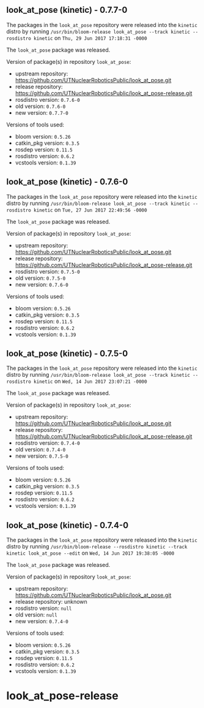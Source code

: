## look_at_pose (kinetic) - 0.7.7-0

The packages in the `look_at_pose` repository were released into the `kinetic` distro by running `/usr/bin/bloom-release look_at_pose --track kinetic --rosdistro kinetic` on `Thu, 29 Jun 2017 17:18:31 -0000`

The `look_at_pose` package was released.

Version of package(s) in repository `look_at_pose`:

- upstream repository: https://github.com/UTNuclearRoboticsPublic/look_at_pose.git
- release repository: https://github.com/UTNuclearRoboticsPublic/look_at_pose-release.git
- rosdistro version: `0.7.6-0`
- old version: `0.7.6-0`
- new version: `0.7.7-0`

Versions of tools used:

- bloom version: `0.5.26`
- catkin_pkg version: `0.3.5`
- rosdep version: `0.11.5`
- rosdistro version: `0.6.2`
- vcstools version: `0.1.39`


## look_at_pose (kinetic) - 0.7.6-0

The packages in the `look_at_pose` repository were released into the `kinetic` distro by running `/usr/bin/bloom-release look_at_pose --track kinetic --rosdistro kinetic` on `Tue, 27 Jun 2017 22:49:56 -0000`

The `look_at_pose` package was released.

Version of package(s) in repository `look_at_pose`:

- upstream repository: https://github.com/UTNuclearRoboticsPublic/look_at_pose.git
- release repository: https://github.com/UTNuclearRoboticsPublic/look_at_pose-release.git
- rosdistro version: `0.7.5-0`
- old version: `0.7.5-0`
- new version: `0.7.6-0`

Versions of tools used:

- bloom version: `0.5.26`
- catkin_pkg version: `0.3.5`
- rosdep version: `0.11.5`
- rosdistro version: `0.6.2`
- vcstools version: `0.1.39`


## look_at_pose (kinetic) - 0.7.5-0

The packages in the `look_at_pose` repository were released into the `kinetic` distro by running `/usr/bin/bloom-release look_at_pose --track kinetic --rosdistro kinetic` on `Wed, 14 Jun 2017 23:07:21 -0000`

The `look_at_pose` package was released.

Version of package(s) in repository `look_at_pose`:

- upstream repository: https://github.com/UTNuclearRoboticsPublic/look_at_pose.git
- release repository: https://github.com/UTNuclearRoboticsPublic/look_at_pose-release.git
- rosdistro version: `0.7.4-0`
- old version: `0.7.4-0`
- new version: `0.7.5-0`

Versions of tools used:

- bloom version: `0.5.26`
- catkin_pkg version: `0.3.5`
- rosdep version: `0.11.5`
- rosdistro version: `0.6.2`
- vcstools version: `0.1.39`


## look_at_pose (kinetic) - 0.7.4-0

The packages in the `look_at_pose` repository were released into the `kinetic` distro by running `/usr/bin/bloom-release --rosdistro kinetic --track kinetic look_at_pose --edit` on `Wed, 14 Jun 2017 19:38:05 -0000`

The `look_at_pose` package was released.

Version of package(s) in repository `look_at_pose`:

- upstream repository: https://github.com/UTNuclearRoboticsPublic/look_at_pose.git
- release repository: unknown
- rosdistro version: `null`
- old version: `null`
- new version: `0.7.4-0`

Versions of tools used:

- bloom version: `0.5.26`
- catkin_pkg version: `0.3.5`
- rosdep version: `0.11.5`
- rosdistro version: `0.6.2`
- vcstools version: `0.1.39`


# look_at_pose-release